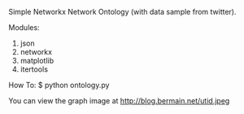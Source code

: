 Simple Networkx Network Ontology (with data sample from twitter).

Modules:
1. json
2. networkx
3. matplotlib
4. itertools

How To:
$ python ontology.py

You can view the graph image at http://blog.bermain.net/utid.jpeg

